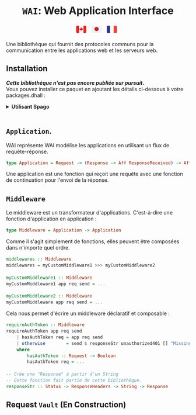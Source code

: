 <div align="center">
  <h1>
    <code>WAI</code>: Web Application Interface
  </h1>
</div>

<p align="center">
  <a href="https://github.com/Woody88/purescript-wai/blob/master/README.md"
    ><img
      height="30"
      src="https://raw.githubusercontent.com/Woody88/purescript-wai/master/docs/media/flag-ca.png"
      alt="English" /></a>
  &nbsp;
  <a
    href="https://github.com/Woody88/purescript-wai/blob/master/docs/ja-JP/README.md"
    ><img
      height="30"
      src="https://raw.githubusercontent.com/Woody88/purescript-wai/master/docs/media/flag-ja.png"
      alt="日本語" /></a>
  &nbsp;
  <a
    href="https://github.com/Woody88/purescript-wai/blob/master/docs/fr-FR/README.md"
    ><img
      height="30"
      src="https://raw.githubusercontent.com/Woody88/purescript-wai/master/docs/media/flag-fr.png"
      alt="Français" /></a>
  &nbsp;
</p>

Une bibliothèque qui fournit des protocoles communs pour la communication entre les applications web et les serveurs web. 

## Installation

***Cette bibliothèque n'est pas encore publiée sur pursuit.***  
Vous pouvez installer ce paquet en ajoutant les détails ci-dessous à votre packages.dhall :

<details>  
  <summary><strong>Utilisant Spago</strong></summary>

```dhall
let additions =
  { wai =
      { dependencies = [ "aff", "effect", "http-types", "node-net", "vault" ]
      , repo =
          "https://github.com/Woody88/purescript-wai.git"
      , version =
          "master"
      }
  , http-types =
      { dependencies = [ "tuples", "unicode", "generics-rep" ]
      , repo =
          "https://github.com/Woody88/purescript-http-types.git"
      , version =
          "master"
      }
    , vault =
        { dependencies =   [ "console", "effect" , "functions" , "maybe" , "prelude" , "psci-support" , "refs" ]
        , repo = "https://github.com/Woody88/purescript-vault.git"
        , version = "master"
        }
  }
```

```console
user@user:~$ spago install wai
```
</details>

</br>

## `Application`.
WAI représente WAI modélise les applications en utilisant un flux de requête-réponse. 

```purescript
type Application = Request -> (Response -> Aff ResponseReceived) -> Aff ResponseReceived
```

Une application est une fonction qui reçoit une requête avec une fonction de continuation pour l'envoi de la réponse.

## `Middleware`

Le middleware est un transformateur d'applications. C'est-à-dire une fonction d'application en application :

```purescript
type Middleware = Application -> Application
```

Comme il s'agit simplement de fonctions, elles peuvent être composées dans n'importe quel ordre.

```purescript
middlewares :: Middleware 
middlewares = myCustomMiddleware1 >>> myCustomMiddleware2

myCustomMiddleware1 :: Middleware 
myCustomMiddleware1 app req send = ...

myCustomMiddleware2 :: Middleware 
myCustomMiddleware app req send = ...
```

Cela nous permet d'écrire un middleware déclaratif et composable :

```purescript
requireAuthToken :: Middleware 
requireAuthToken app req send 
    | hasAuthToken req = app req send 
    | otherwise        = send $ responseStr unauthorized401 [] "Missing Token!"
    where 
        hasAuthToken :: Request -> Boolean
        hasAuthToken req = ...

-- Crée une "Response" à partir d'un String
-- Cette fonction fait partie de cette bibliothèque. 
responseStr :: Status -> ResponseHeaders -> String -> Response
```

## Request `Vault` (En Construction)